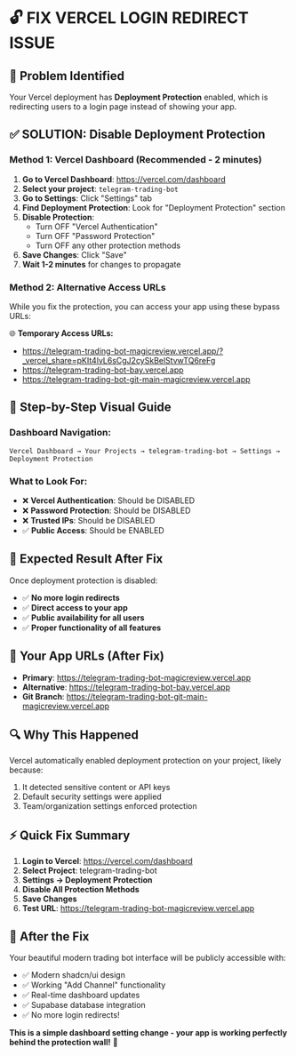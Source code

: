 # 🔓 FIX VERCEL LOGIN REDIRECT ISSUE

## 🚨 **Problem Identified**
Your Vercel deployment has **Deployment Protection** enabled, which is redirecting users to a login page instead of showing your app.

## ✅ **SOLUTION: Disable Deployment Protection**

### **Method 1: Vercel Dashboard (Recommended - 2 minutes)**

1. **Go to Vercel Dashboard**: https://vercel.com/dashboard
2. **Select your project**: `telegram-trading-bot`
3. **Go to Settings**: Click "Settings" tab
4. **Find Deployment Protection**: Look for "Deployment Protection" section
5. **Disable Protection**: 
   - Turn OFF "Vercel Authentication" 
   - Turn OFF "Password Protection"
   - Turn OFF any other protection methods
6. **Save Changes**: Click "Save"
7. **Wait 1-2 minutes** for changes to propagate

### **Method 2: Alternative Access URLs**

While you fix the protection, you can access your app using these bypass URLs:

🌐 **Temporary Access URLs:**
- https://telegram-trading-bot-magicreview.vercel.app/?_vercel_share=pKIt4lvL6sCgJ2cySkBelStvwTQ6reFg
- https://telegram-trading-bot-bay.vercel.app
- https://telegram-trading-bot-git-main-magicreview.vercel.app

## 🔧 **Step-by-Step Visual Guide**

### **Dashboard Navigation:**
```
Vercel Dashboard → Your Projects → telegram-trading-bot → Settings → Deployment Protection
```

### **What to Look For:**
- ❌ **Vercel Authentication**: Should be DISABLED
- ❌ **Password Protection**: Should be DISABLED  
- ❌ **Trusted IPs**: Should be DISABLED
- ✅ **Public Access**: Should be ENABLED

## 🎯 **Expected Result After Fix**

Once deployment protection is disabled:
- ✅ **No more login redirects**
- ✅ **Direct access to your app**
- ✅ **Public availability for all users**
- ✅ **Proper functionality of all features**

## 🚀 **Your App URLs (After Fix)**

- **Primary**: https://telegram-trading-bot-magicreview.vercel.app
- **Alternative**: https://telegram-trading-bot-bay.vercel.app
- **Git Branch**: https://telegram-trading-bot-git-main-magicreview.vercel.app

## 🔍 **Why This Happened**

Vercel automatically enabled deployment protection on your project, likely because:
1. It detected sensitive content or API keys
2. Default security settings were applied
3. Team/organization settings enforced protection

## ⚡ **Quick Fix Summary**

1. **Login to Vercel**: https://vercel.com/dashboard
2. **Select Project**: telegram-trading-bot
3. **Settings → Deployment Protection**
4. **Disable All Protection Methods**
5. **Save Changes**
6. **Test URL**: https://telegram-trading-bot-magicreview.vercel.app

## 🎊 **After the Fix**

Your beautiful modern trading bot interface will be publicly accessible with:
- ✅ Modern shadcn/ui design
- ✅ Working "Add Channel" functionality  
- ✅ Real-time dashboard updates
- ✅ Supabase database integration
- ✅ No more login redirects!

**This is a simple dashboard setting change - your app is working perfectly behind the protection wall!** 🚀
